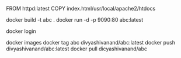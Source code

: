 FROM httpd:latest
COPY index.html/usr/local/apache2/htdocs


docker build -t abc .
docker run -d -p 9090:80 abc:latest

docker login

docker images 
docker tag abc divyashivanand/abc:latest
docker push divyashivanand/abc:latest
docker pull dicyashivanand/abc


